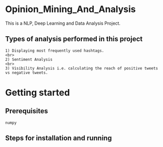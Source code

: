 # Opinion_Mining_And_Analysis
This is a NLP, Deep Learning and Data Analysis Project. 
<br>
## Types of analysis performed in this project
```
1) Displaying most frequently used hashtags.
<br>
2) Sentiment Analysis
<br>
3) Visibility Analysis i.e. calculating the reach of positive tweets vs negative tweets.
```

# Getting started
## Prerequisites
```
numpy
```
## Steps for installation and running

